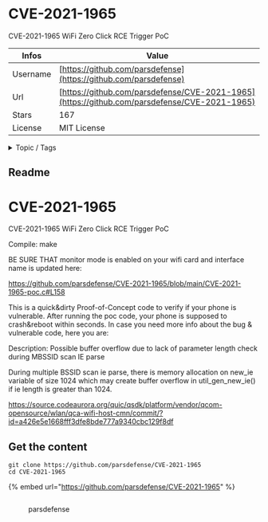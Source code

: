 # CVE-2021-1965

CVE-2021-1965 WiFi Zero Click RCE Trigger PoC

| Infos    | Value                                                              |
| -------- | -------------------------------------------------------------------|
| Username | [https://github.com/parsdefense](https://github.com/parsdefense) |
| Url      | [https://github.com/parsdefense/CVE-2021-1965](https://github.com/parsdefense/CVE-2021-1965)                                               |
| Stars    | 167                                                          |
| License  | MIT License                                                        |

<details>

<summary>Topic / Tags</summary>



</details>

## Readme

# CVE-2021-1965
CVE-2021-1965 WiFi Zero Click RCE Trigger PoC

Compile: make

BE SURE THAT monitor mode is enabled on your wifi card and interface name is updated here:

https://github.com/parsdefense/CVE-2021-1965/blob/main/CVE-2021-1965-poc.c#L158

This is a quick&dirty Proof-of-Concept code to verify if your phone is vulnerable. After running the poc code, your phone is supposed to crash&reboot within seconds. In case you need more info about the bug & vulnerable code, here you are:

Description: Possible buffer overflow due to lack of parameter length check during MBSSID scan IE parse

During multiple BSSID scan ie parse, there is memory allocation on new_ie variable of size 1024 which may create buffer overflow in util_gen_new_ie() if ie length is greater than 1024.

https://source.codeaurora.org/quic/qsdk/platform/vendor/qcom-opensource/wlan/qca-wifi-host-cmn/commit/?id=a426e5e1668fff3dfe8bde777a9340cbc129f8df



## Get the content

```
git clone https://github.com/parsdefense/CVE-2021-1965
cd CVE-2021-1965
```

{% embed url="https://github.com/parsdefense/CVE-2021-1965" %}

<figure><img src="https://avatars.githubusercontent.com/u/84011175?v=4" alt=""><figcaption><p>parsdefense</p></figcaption></figure>
